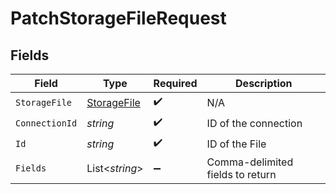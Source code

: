 # PatchStorageFileRequest


## Fields

| Field                                                 | Type                                                  | Required                                              | Description                                           |
| ----------------------------------------------------- | ----------------------------------------------------- | ----------------------------------------------------- | ----------------------------------------------------- |
| `StorageFile`                                         | [StorageFile](../../Models/Components/StorageFile.md) | :heavy_check_mark:                                    | N/A                                                   |
| `ConnectionId`                                        | *string*                                              | :heavy_check_mark:                                    | ID of the connection                                  |
| `Id`                                                  | *string*                                              | :heavy_check_mark:                                    | ID of the File                                        |
| `Fields`                                              | List<*string*>                                        | :heavy_minus_sign:                                    | Comma-delimited fields to return                      |